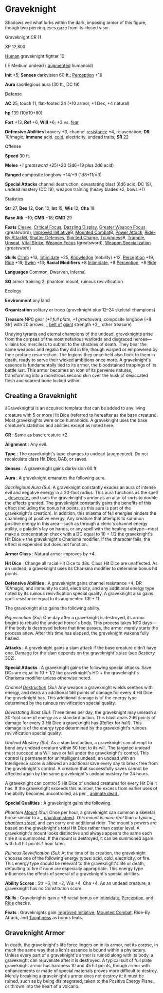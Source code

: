 # Graveknight

Shadows veil what lurks within the dark, imposing armor of this figure, though two piercing eyes gaze from its closed visor.

Graveknight CR 11

XP 12,800

[Human](/pathfinderRPG/prd/monsters/creatureTypes.html#_human-subtype) graveknight fighter 10

LE Medium undead ( [augmented](/pathfinderRPG/prd/monsters/creatureTypes.html#_augmented-subtype) humanoid)

**Init** +5; **Senses** darkvision 60 ft.; [Perception](/pathfinderRPG/prd/skills/perception.html#_perception) +19

**Aura** sacrilegious aura (30 ft., DC 19)

Defense

**AC** 25, touch 11, flat-footed 24 (+10 armor, +1 Dex, +4 natural)

**hp** 139 (10d10+80)

**Fort** +13, **Ref** +6, **Will** +6; +3 vs. [fear](/pathfinderRPG/prd/monsters/universalMonsterRules.html#_fear-(su-or-sp))

**Defensive Abilities** bravery +3, channel [resistance](/pathfinderRPG/prd/monsters/universalMonsterRules.html#_resistance) +4, rejuvenation; **DR** 10/magic; **Immune** acid, [cold](/pathfinderRPG/prd/monsters/creatureTypes.html#_cold-subtype), electricity, undead traits; **SR** 22

Offense

**Speed** 30 ft.

**Melee** _+1 greatsword_ +25/+20 (2d6+19 plus 2d6 acid)

**Ranged** composite longbow +14/+9 (1d8+11/×3)

**Special Attacks** channel destruction, devastating blast (6d6 acid, DC 19), undead mastery (DC 19), weapon training (heavy blades +2, bows +1)

Statistics

**Str** 27, **Dex** 12, **Con** 10, **Int** 15, **Wis** 12, **Cha** 18

**Base Atk** +10; **CMB** +18; **CMD** 29

**Feats** [Cleave](/pathfinderRPG/prd/feats.html#_cleave), [Critical Focus](/pathfinderRPG/prd/feats.html#_critical-focus), [Dazzling Display](/pathfinderRPG/prd/feats.html#_dazzling-display), [Greater Weapon Focus](/pathfinderRPG/prd/feats.html#_great-weapon-focus) (greatsword), [Improved Initiative](/pathfinderRPG/prd/feats.html#_improved-initiative)B, [Mounted Combat](/pathfinderRPG/prd/feats.html#_mounted-combat)B, [Power Attack](/pathfinderRPG/prd/feats.html#_power-attack), [Ride-By AttackB,](/pathfinderRPG/prd/feats.html#_ride-by-attack) [Shatter Defenses](/pathfinderRPG/prd/feats.html#_shatter-defenses), [Spirited Charge](/pathfinderRPG/prd/feats.html#_spirited-charge), [Toughness](/pathfinderRPG/prd/feats.html#_toughness)B, [Trample](/pathfinderRPG/prd/feats.html#_trample), [Unseat](/pathfinderRPG/prd/feats.html#_unseat), [Vital Strike](/pathfinderRPG/prd/feats.html#_vital-strike), [Weapon Focus](/pathfinderRPG/prd/feats.html#_weapon-focus) (greatsword), [Weapon Specialization](/pathfinderRPG/prd/feats.html#_weapon-specialization) (greatsword)

**Skills** [Climb](/pathfinderRPG/prd/skills/climb.html#_climb) +13, [Intimidate](/pathfinderRPG/prd/skills/intimidate.html#_intimidate) +25, [Knowledge](/pathfinderRPG/prd/skills/knowledge.html#_knowledge) (nobility) +12, [Perception](/pathfinderRPG/prd/skills/perception.html#_perception) +19, [Ride](/pathfinderRPG/prd/skills/ride.html#_ride) +19, [Swim](/pathfinderRPG/prd/skills/swim.html#_swim) +13; **Racial Modifiers** +8 [Intimidate](/pathfinderRPG/prd/skills/intimidate.html#_intimidate), +8 [Perception](/pathfinderRPG/prd/skills/perception.html#_perception), +8 [Ride](/pathfinderRPG/prd/skills/ride.html#_ride)

**Languages** Common, Dwarven, Infernal

**SQ** armor training 2, phantom mount, ruinous revivification

Ecology

**Environment** any land

**Organization** solitary or troop (graveknight plus 12–24 skeletal champions)

**Treasure** NPC gear (_+1 full plate_, _+1 greatsword_, composite longbow [+8 Str] with 20 arrows, _ [belt of](/pathfinderRPG/prd/magicItems/wondrousItems.html#_belt-of-giant-strength) [giant](/pathfinderRPG/prd/monsters/creatureTypes.html#_giant-subtype) strength +2_, other treasure)

Undying tyrants and eternal champions of the undead, graveknights arise from the corpses of the most nefarious warlords and disgraced heroes—villains too merciless to submit to the shackles of death. They bear the same weapons and regalia they did in life, though warped or empowered by their profane resurrection. The legions they once held also flock to them in death, ready to serve their wicked ambitions once more. A graveknight's essence is fundamentally tied to its armor, the bloodstained trappings of its battle lust. This armor becomes an icon of its perverse natures, transforming into a monstrous second skin over the husk of desiccated flesh and scarred bone locked within.

## Creating a Graveknight

âGraveknightâ is an acquired template that can be added to any living creature with 5 or more Hit Dice (referred to hereafter as the base creature). Most graveknights were once humanoids. A graveknight uses the base creature's statistics and abilities except as noted here.

**CR** : Same as base creature +2.

**Alignment** : Any evil.

**Type** : The graveknight's type changes to undead (augmented). Do not recalculate class Hit Dice, BAB, or saves.

**Senses** : A graveknight gains darkvision 60 ft.

**Aura** : A graveknight emanates the following aura.

_Sacrilegious Aura (Su)_: A graveknight constantly exudes an aura of intense evil and negative energy in a 30-foot radius. This aura functions as the spell _ [desecrate](/pathfinderRPG/prd/spells/desecrate.html#_desecrate)_ and uses the graveknight's armor as an altar of sorts to double the effects granted. The graveknight constantly gains the benefits of this effect (including the bonus hit points, as this aura is part of the graveknight's creation). In addition, this miasma of fell energies hinders the channeling of positive energy. Any creature that attempts to summon positive energy in this area—such as through a cleric's channel energy ability, a paladin's lay on hands, or any spell with the healing subtype—must make a concentration check with a DC equal to 10 + 1/2 the graveknight's Hit Dice + the graveknight's Charisma modifier. If the character fails, the effect is expended but does not function.

**Armor Class** : Natural armor improves by +4.

**Hit Dice** : Change all racial Hit Dice to d8s. Class Hit Dice are unaffected. As an undead, a graveknight uses its Charisma modifier to determine bonus hit points.

**Defensive Abilities** : A graveknight gains channel resistance +4; DR 10/magic; and immunity to cold, electricity, and any additional energy type noted by its ruinous revivification special quality. A graveknight also gains spell resistance equal to its augmented CR + 11.

The graveknight also gains the following ability.

_Rejuvenation (Su)_: One day after a graveknight is destroyed, its armor begins to rebuild the undead horror's body. This process takes 1d10 days—if the body is destroyed before that time passes, the armor merely starts the process anew. After this time has elapsed, the graveknight wakens fully healed.

**Attacks** : A graveknight gains a slam attack if the base creature didn't have one. Damage for the slam depends on the graveknight's size (see _Bestiary_ 302).

**Special Attacks** : A graveknight gains the following special attacks. Save DCs are equal to 10 + 1/2 the graveknight's HD + the graveknight's Charisma modifier unless otherwise noted.

_Channel [Destruction](/pathfinderRPG/prd/spells/destruction.html#_destruction) (Su)_: Any weapon a graveknight wields seethes with energy, and deals an additional 1d6 points of damage for every 4 Hit Dice the graveknight has. This additional damage is of the energy type determined by the ruinous revivification special quality.

_Devastating Blast (Su)_: Three times per day, the graveknight may unleash a 30-foot cone of energy as a standard action. This blast deals 2d6 points of damage for every 3 Hit Dice a graveknight has (Reflex for half). This damage is of the energy type determined by the graveknight's ruinous revivification special quality.

_Undead Mastery (Su)_: As a standard action, a graveknight can attempt to bend any undead creature within 50 feet to its will. The targeted undead must succeed at a Will save or fall under the graveknight's control. This control is permanent for unintelligent undead; an undead with an Intelligence score is allowed an additional save every day to break free from the graveknight's control. A creature that successfully saves cannot be affected again by the same graveknight's undead mastery for 24 hours.

A graveknight can control 5 Hit Dice of undead creatures for every Hit Die it has. If the graveknight exceeds this number, the excess from earlier uses of the ability becomes uncontrolled, as per _ [animate dead](/pathfinderRPG/prd/spells/animateDead.html#_animate-dead)_.

**Special Qualities** : A graveknight gains the following.

_Phantom [Mount](/pathfinderRPG/prd/spells/mount.html#_mount) (Su)_: Once per hour, a graveknight can summon a skeletal horse similar to a _ [phantom steed](/pathfinderRPG/prd/spells/phantomSteed.html#_phantom-steed)_. This mount is more real than a typical _ [phantom steed](/pathfinderRPG/prd/spells/phantomSteed.html#_phantom-steed)_, and can carry one additional rider. The mount's powers are based on the graveknight's total Hit Dice rather than caster level. A graveknight's mount looks distinctive and always appears the same each time it is summoned. If the mount is destroyed, it can be summoned again with full hit points 1 hour later.

_Ruinous Revivification (Su)_: At the time of its creation, the graveknight chooses one of the following energy types: acid, cold, electricity, or fire. This energy type should be relevant to the graveknight's life or death, defaulting to fire if none are especially appropriate. This energy type influences the effects of several of a graveknight's special abilities.

**Ability Scores** : Str +6, Int +2, Wis +4, Cha +4. As an undead creature, a graveknight has no Constitution score.

**Skills** : Graveknights gain a +8 racial bonus on [Intimidate](/pathfinderRPG/prd/skills/intimidate.html#_intimidate), [Perception](/pathfinderRPG/prd/skills/perception.html#_perception), and [Ride](/pathfinderRPG/prd/skills/ride.html#_ride) checks.

**Feats** : Graveknights gain [Improved Initiative](/pathfinderRPG/prd/feats.html#_improved-initiative), [Mounted Combat](/pathfinderRPG/prd/feats.html#_mounted-combat), Ride-By Attack, and [Toughness](/pathfinderRPG/prd/feats.html#_toughness) as bonus feats.

## Graveknight Armor

In death, the graveknight's life force lingers on in its armor, not its corpse, in much the same way that a lich's essence is bound within a phylactery. Unless every part of a graveknight's armor is ruined along with its body, a graveknight can rejuvenate after it is destroyed. A typical suit of full plate graveknight armor has hardness 10 and 45 hit points, though armor with enhancements or made of special materials proves more difficult to destroy. Merely breaking a graveknight's armor does not destroy it; it must be ruined, such as by being disintegrated, taken to the Positive Energy Plane, or thrown into the heart of a volcano.


